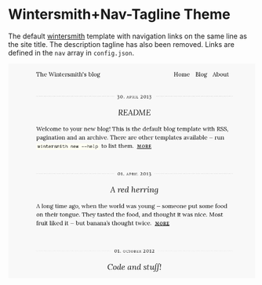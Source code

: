 
# Wintersmith+Nav-Tagline Theme

The default [wintersmith](https://github.com/jnordberg/wintersmith) template with navigation links on the same line as the 
site title. The description tagline has also been removed. Links are defined in the `nav` array in `config.json`.

![ws-nav-notagline](screenshot.png)
